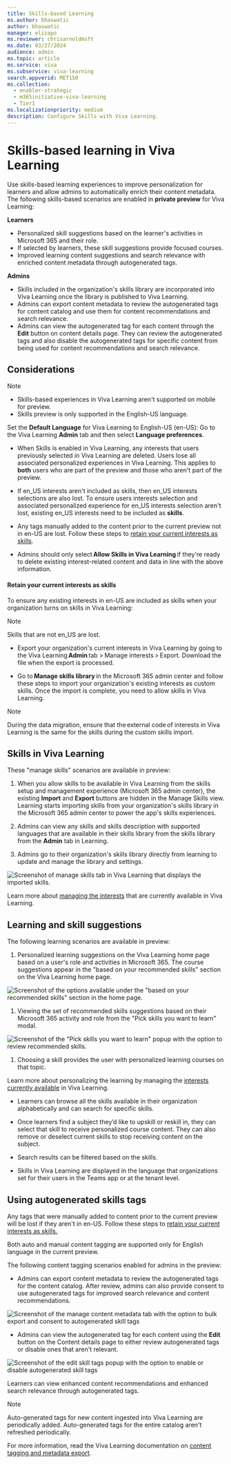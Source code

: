 ```yaml
---
title: Skills-based Learning 
ms.author: bhaswatic
author: bhaswatic
manager: elizapo
ms.reviewer: chrisarnoldmsft
ms.date: 03/27/2024
audience: admin
ms.topic: article
ms.service: viva
ms.subservice: viva-learning
search.appverid: MET150
ms.collection:
  - enabler-strategic
  - m365initiative-viva-learning
  - Tier1
ms.localizationpriority: medium
description: Configure Skills with Viva Learning.
---
```


# Skills-based learning in Viva Learning

Use skills-based learning experiences to improve personalization for learners and allow admins to automatically enrich their content metadata.
The following skills-based scenarios are enabled in **private preview** for Viva Learning:

**Learners**

- Personalized skill suggestions based on the learner's activities in Microsoft 365 and their role.
- If selected by learners, these skill suggestions provide focused courses. 
- Improved learning content suggestions and search relevance with enriched content metadata through autogenerated tags.

**Admins**

- Skills included in the organization's skills library are incorporated into Viva Learning once the library is published to Viva Learning.
- Admins can export content metadata to review the autogenerated tags for content catalog and use them for content recommendations and search relevance. 
- Admins can view the autogenerated tag for each content through the **Edit** button on content details page. They can review the autogenerated tags and also disable the autogenerated tags for specific content from being used for content recommendations and search relevance.

## Considerations 

> [!NOTE]
> - Skills-based experiences in Viva Learning aren't supported on mobile for preview. 
> - Skills preview is only supported in the English-US language.

Set the **Default Language** for Viva Learning to English-US (en-US): Go to the Viva Learning **Admin** tab and then select **Language preferences**. 

- When Skills is enabled in Viva Learning, any interests that users previously selected in Viva Learning are deleted. Users lose all associated personalized experiences in Viva Learning. This applies to **both** users who are part of the preview and those who aren't part of the preview.  
- If en_US interests aren't included as skills, then en_US interests selections are also lost.
To ensure users interests selection and associated personalized experience for en_US interests selection aren't lost, existing en_US interests need to be included as **skills**.

- Any tags manually added to the content prior to the current preview not in en-US are lost. Follow these steps to [retain your current interests as skills](#retain-your-current-interests-as-skills).

- Admins should only select **Allow Skills in Viva Learning** if they're ready to delete existing interest-related content and data in line with the above information. 


#### Retain your current interests as skills

To ensure any existing interests in en-US are included as skills when your organization turns on skills in Viva Learning: 

> [!NOTE] 
> Skills that are not en_US are lost.

- Export your organization's current interests in Viva Learning by going to the Viva Learning **Admin** tab > Manage interests > Export. Download the file when the export is processed. 

- Go to **Manage skills library** in the Microsoft 365 admin center and follow these steps to import your organization's existing interests as custom skills. Once the import is complete, you need to allow skills in Viva Learning.

> [!NOTE]
> During the data migration, ensure that the external code of interests in Viva Learning is the same for the skills during the custom skills import.

## Skills in Viva Learning

These "manage skills" scenarios are available in preview:

1. When you allow skills to be available in Viva Learning from the skills setup and management experience (Microsoft 365 admin center), the existing **Import** and **Export** buttons are hidden in the Manage Skills view. Learning starts importing skills from your organization's skills library in the Microsoft 365 admin center to power the app's skills experiences. 

2. Admins can view any skills and skills description with supported languages that are available in their skills library from the skills library from the **Admin** tab in Learning.

3. Admins go to their organization's skills library directly from learning to update and manage the library and settings.


![Screenshot of manage skills tab in Viva Learning that displays the imported skills.](../media/learning/skills-learning-manage-skills.png)


Learn more about [managing the interests](/viva/learning/interests) that are currently available in Viva Learning. 

## Learning and skill suggestions

The following learning scenarios are available in preview:

1. Personalized learning suggestions on the Viva Learning home page based on a user's role and activities in Microsoft 365. The course suggestions appear in the "based on your recommended skills" section on the Viva Learning home page. 


![Screenshot of the options available under the "based on your recommended skills" section in the home page.](../media/learning/skills-recommendation.png)

1. Viewing the set of recommended skills suggestions based on their Microsoft 365 activity and role from the "Pick skills you want to learn" modal. 

![Screenshot of the "Pick skills you want to learn" popup with the option to review recommended skills.](../media/learning/skills-pick-skills.png)

1. Choosing a skill provides the user with personalized learning courses on that topic. 

Learn more about personalizing the learning by managing the [interests currently available](https://support.microsoft.com/en-au/office/personalize-your-learning-with-viva-learning-ca774f08-6bed-441b-a74b-3aac15cd9019) in Viva Learning.

- Learners can browse all the skills available in their organization alphabetically and can search for specific skills.

- Once learners find a subject they’d like to upskill or reskill in, they can select that skill to receive personalized course content. They can also remove or deselect current skills to stop receiving content on the subject. 

- Search results can be filtered based on the skills.

- Skills in Viva Learning are displayed in the language that organizations set for their users in the Teams app or at the tenant level. 

## Using autogenerated skills tags 

Any tags that were manually added to content prior to the current preview will be lost if they aren't in en-US. Follow these steps to [retain your current interests as skills.](#retain-your-current-interests-as-skills)

Both auto and manual content tagging are supported only for English language in the current preview. 

The following content tagging scenarios enabled for admins in the preview:

- Admins can export content metadata to review the autogenerated tags for the content catalog. After review, admins can also provide consent to use autogenerated tags for improved search relevance and content recommendations. 

![Screenshot of the manage content metadata tab with the option to bulk export and consent to autogenerated skill tags](../media/learning/skills-bulk-import.png)

- Admins can view the autogenerated tag for each content using the **Edit** button on the Content details page to either review autogenerated tags or disable ones that aren't relevant.

![Screenshot of the edit skill tags popup with the option to enable or disable autogenerated skill tags](../media/learning/skills-autogenerated-tags.png)

Learners can view enhanced content recommendations and enhanced search relevance through autogenerated tags. 

>[!NOTE]
> Auto-generated tags for new content ingested into Viva Learning are periodically added. Auto-generated tags for the entire catalog aren't refreshed periodically.

For more information, read the Viva Learning documentation on [content tagging and metadata export](/viva/learning/content-tagging).